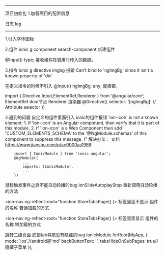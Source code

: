 ******

项目初始化
1.加载项目的配置信息

日志 log 


******



1.引入字体图标
<link href="./assets/apollo/style.css" rel="stylesheet">

2.组件
ionic g component search-component 新建组件
<search type = 1></search>
@Input() type; 接收组件在调用时传入的数据。

<slides></slides>



3.指令
ionic g directive imgbg
 报错 Can't bind to 'ngImgBg' since it isn't a known property of 'div'
 <div [ngImgBg] =''> </div>
在定义指令的时候不引入 @Input() ngImgBg: any; 就报错。

import { Directive,Input,ElementRef,Renderer } from '@angular/core';
ElementRef dom节点 Renderer 渲染器
@Directive({
  selector: '[ngImgBg]' // Attribute selector
})
<div ngImgBg =''> </div>



4.遇到的问题
 自定义的组件里面引入 ionic的组件报错
 'ion-icon' is not a known element:
    1. If 'ion-icon' is an Angular component, then verify that it is part of this module.
    2. If 'ion-icon' is a Web Component then add 'CUSTOM_ELEMENTS_SCHEMA' to the '@NgModule.schemas' of this component to suppress this message. ("<ion-buttons left>
    解决办法： 文档  https://www.jianshu.com/p/ac9000aa1988

        import { IonicModule } from 'ionic-angular';
        @NgModule({
            ...
            imports: [IonicModule],
            ...
        })

<slides></slides> 鼠标触发事件之后不能自动轮播的bug
ionSlideAutoplayStop 重新调用自动轮播的方法

<ion-nav ng-reflect-root="function StoreTabsPage() {>
标签里面不显示 组件的名称 <page-tab-menu>  普通加载的方式

<ion-nav ng-reflect-root="function StoreTabsPage() {>
标签里面显示 组件的名称 <page-tab-menu>  懒加载的方式

跳转二级页面 底部tab导航没有隐藏的bug
IonicModule.forRoot(MyApp, {
            mode: 'ios',//android是'md'
            backButtonText: '',
            tabsHideOnSubPages: true//隐藏子菜单
        }),





